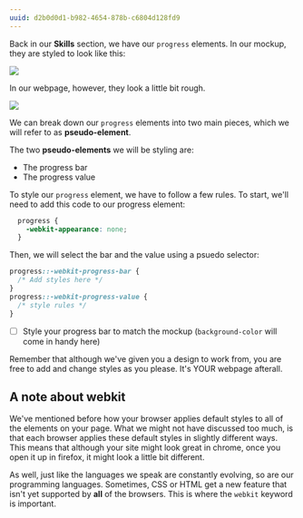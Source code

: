 ```yaml
---
uuid: d2b0d0d1-b982-4654-878b-c6804d128fd9
---
```


<!-- Reference: http://www.hongkiat.com/blog/html5-progress-bar/ -->

Back in our **Skills** section, we have our `progress` elements. In our mockup,
they are styled to look like this:

![](https://cl.ly/2d3l2w270r3g/Image%202017-09-26%20at%208.19.54%20AM.png)

In our webpage, however, they look a little bit rough.

![](https://cl.ly/1p2K2G0o2M2X/Image%202017-09-28%20at%208.31.47%20PM.png)

<!-- Add explanation here -->

We can break down our `progress` elements into two main pieces, which we will refer to as **pseudo-element**.

The two **pseudo-elements** we will be styling are:
- The progress bar
- The progress value

To style our `progress` element, we have to follow a few rules. To start, we'll need to add this code to our progress element:

```css
  progress {
    -webkit-appearance: none;
  }
```

Then, we will select the bar and the value using a psuedo selector:

```css
progress::-webkit-progress-bar {
  /* Add styles here */
}
progress::-webkit-progress-value {
  /* style rules */
}
```

- [ ] Style your progress bar to match the mockup (`background-color` will come in handy here)

Remember that although we've given you a design to work from, you are free to add and change styles as you please.
It's YOUR webpage afterall.

## A note about webkit

We've mentioned before how your browser applies default styles to all of the elements on your page.
What we might not have discussed too much, is that each browser applies these default styles in slightly
different ways. This means that although your site might look great in chrome, once you open it up in firefox,
it might look a little bit different.

As well, just like the languages we speak are constantly evolving, so are our programming languages.
Sometimes, CSS or HTML get a new feature that isn't yet supported by **all** of the browsers. This is where the  `webkit`
keyword is important.

<!--
Note for Horatiu:

- I'm not 100% sold that a progress element is the best choice for this page
my logic in choosing it was that it was different than the divs, spans, and other tags
we'd seen, and also an excuse to introduce the idea that you might need to style some
elements using webkit - if you have arguments against it, I'd love to hear them.
 -->
